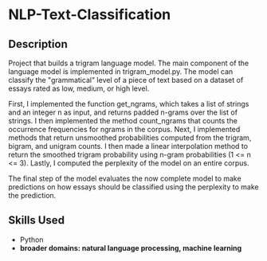 # NLP-Text-Classification
## Description
Project that builds a trigram language model. The main component of the language model is implemented in trigram_model.py. The model can classify the "grammatical" level of a piece of text based on a dataset of essays rated as low, medium, or high level.

First, I implemented the function get_ngrams, which takes a list of strings and an integer n as input, and returns padded n-grams over the list of strings. I then implemented the method count_ngrams that counts the occurrence frequencies for ngrams in the corpus. Next, I implemented methods that return unsmoothed probabilities computed from the trigram, bigram, and unigram counts. I then made a linear interpolation method to return the smoothed trigram probability using n-gram probabilities (1 <= n <= 3). Lastly, I computed the perplexity of the model on an entire corpus.

The final step of the model evaluates the now complete model to make predictions on how essays should be classified using the perplexity to make the prediction.

## Skills Used
- Python
- **broader domains: natural language processing, machine learning**
